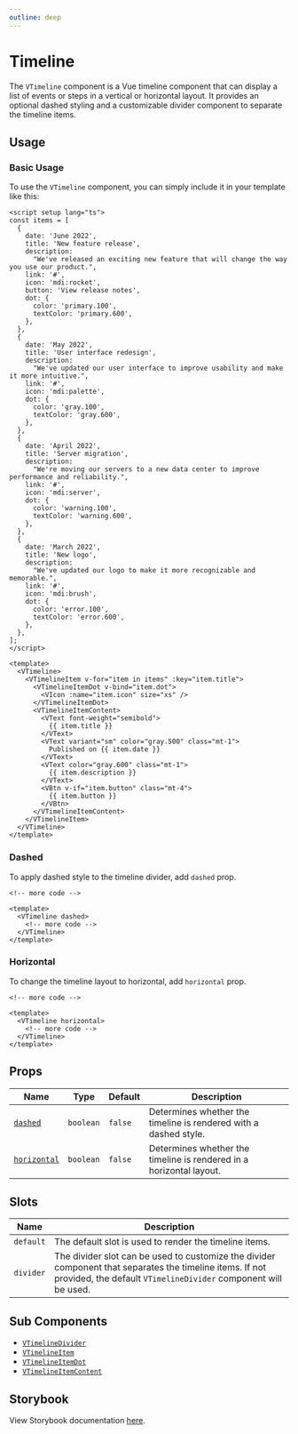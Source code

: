```yaml
---
outline: deep
---
```


# Timeline

The `VTimeline` component is a Vue timeline component that can display a list of events or steps in a vertical or horizontal layout. It provides an optional dashed styling and a customizable divider component to separate the timeline items.

## Usage

### Basic Usage

To use the `VTimeline` component, you can simply include it in your template like this:

<LivePreview src="components-timeline--default">

```vue
<script setup lang="ts">
const items = [
  {
    date: 'June 2022',
    title: 'New feature release',
    description:
      "We've released an exciting new feature that will change the way you use our product.",
    link: '#',
    icon: 'mdi:rocket',
    button: 'View release notes',
    dot: {
      color: 'primary.100',
      textColor: 'primary.600',
    },
  },
  {
    date: 'May 2022',
    title: 'User interface redesign',
    description:
      "We've updated our user interface to improve usability and make it more intuitive.",
    link: '#',
    icon: 'mdi:palette',
    dot: {
      color: 'gray.100',
      textColor: 'gray.600',
    },
  },
  {
    date: 'April 2022',
    title: 'Server migration',
    description:
      "We're moving our servers to a new data center to improve performance and reliability.",
    link: '#',
    icon: 'mdi:server',
    dot: {
      color: 'warning.100',
      textColor: 'warning.600',
    },
  },
  {
    date: 'March 2022',
    title: 'New logo',
    description:
      "We've updated our logo to make it more recognizable and memorable.",
    link: '#',
    icon: 'mdi:brush',
    dot: {
      color: 'error.100',
      textColor: 'error.600',
    },
  },
];
</script>

<template>
  <VTimeline>
    <VTimelineItem v-for="item in items" :key="item.title">
      <VTimelineItemDot v-bind="item.dot">
        <VIcon :name="item.icon" size="xs" />
      </VTimelineItemDot>
      <VTimelineItemContent>
        <VText font-weight="semibold">
          {{ item.title }}
        </VText>
        <VText variant="sm" color="gray.500" class="mt-1">
          Published on {{ item.date }}
        </VText>
        <VText color="gray.600" class="mt-1">
          {{ item.description }}
        </VText>
        <VBtn v-if="item.button" class="mt-4">
          {{ item.button }}
        </VBtn>
      </VTimelineItemContent>
    </VTimelineItem>
  </VTimeline>
</template>
```

</LivePreview>

### Dashed

To apply dashed style to the timeline divider, add `dashed` prop.

<LivePreview src="components-timeline--dashed">

```vue {4}
<!-- more code -->

<template>
  <VTimeline dashed>
    <!-- more code -->
  </VTimeline>
</template>
```

</LivePreview>

### Horizontal

To change the timeline layout to horizontal, add `horizontal` prop.

<LivePreview src="components-timeline--horizontal">

```vue {4}
<!-- more code -->

<template>
  <VTimeline horizontal>
    <!-- more code -->
  </VTimeline>
</template>
```

</LivePreview>

## Props

| Name                        | Type      | Default | Description                                                         |
| --------------------------- | --------- | ------- | ------------------------------------------------------------------- |
| [`dashed`](#dashed)         | `boolean` | `false` | Determines whether the timeline is rendered with a dashed style.    |
| [`horizontal`](#horizontal) | `boolean` | `false` | Determines whether the timeline is rendered in a horizontal layout. |

## Slots

| Name      | Description                                                                                                                                                                |
| --------- | -------------------------------------------------------------------------------------------------------------------------------------------------------------------------- |
| `default` | The default slot is used to render the timeline items.                                                                                                                     |
| `divider` | The divider slot can be used to customize the divider component that separates the timeline items. If not provided, the default `VTimelineDivider` component will be used. |

## Sub Components

- [`VTimelineDivider`](#timeline-divider)
- [`VTimelineItem`](#timeline-item)
- [`VTimelineItemDot`](#timeline-item-dot)
- [`VTimelineItemContent`](#timeline-item-content)

## Storybook

View Storybook documentation [here](https://gits-ui.web.app/?path=/story/components-timeline--default).
